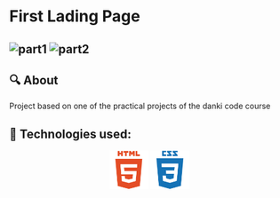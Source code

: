 # First Lading Page 
![part1](https://user-images.githubusercontent.com/87580316/127213264-bd0f5552-8323-477a-82f0-d110b1370414.jpg)
![part2](https://user-images.githubusercontent.com/87580316/127213503-bf3aa4c8-218c-42f9-8f06-8f97b44d1118.jpg)
---
## :mag: About 
Project based on one of the practical projects of the danki code course

## :rocket: Technologies used:
<p align="center">
<img src="https://github.com/devicons/devicon/blob/master/icons/html5/html5-plain-wordmark.svg" alt="html5"  width="70" height="70"/>
<img src="https://github.com/devicons/devicon/blob/master/icons/css3/css3-plain-wordmark.svg" alt="css3" width="70" height="70"/>
